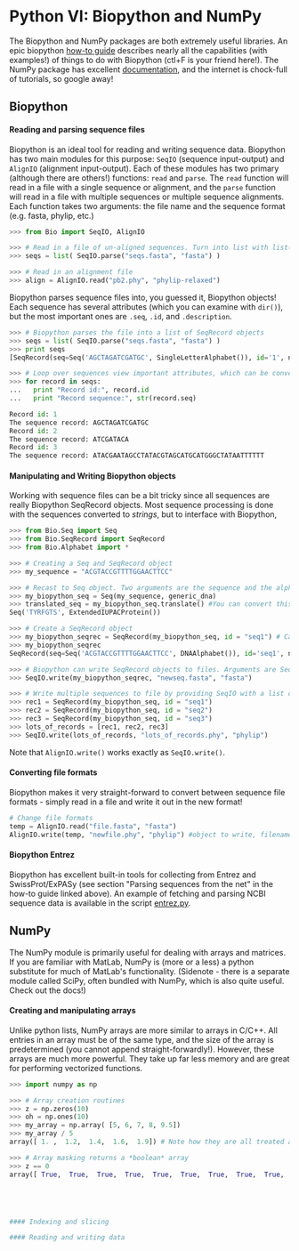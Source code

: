# Python VI: Biopython and NumPy

The Biopython and NumPy packages are both extremely useful libraries. An epic biopython [how-to guide](http://biopython.org/DIST/docs/tutorial/Tutorial.html) describes nearly all the capabilities (with examples!) of things to do with Biopython (ctl+F is your friend here!). The NumPy package has excellent [documentation](http://docs.scipy.org/doc/numpy/reference/), and the internet is chock-full of tutorials, so google away!


## Biopython

#### Reading and parsing sequence files

Biopython is an ideal tool for reading and writing sequence data. Biopython has two main modules for this purpose: `SeqIO` (sequence input-output) and `AlignIO` (alignment input-output). Each of these modules has two primary (although there are others!) functions: `read` and `parse`. The `read` function will read in a file with a single sequence or alignment, and the `parse` function will read in a file with multiple sequences or multiple sequence alignments. Each function takes two arguments: the file name and the sequence format (e.g. fasta, phylip, etc.)

```python
>>> from Bio import SeqIO, AlignIO

>>> # Read in a file of un-aligned sequences. Turn into list with list() (otherwise remains generator, which is fine, but you can't index)
>>> seqs = list( SeqIO.parse("seqs.fasta", "fasta") )

>>> # Read in an alignment file
>>> align = AlignIO.read("pb2.phy", "phylip-relaxed")
```
Biopython parses sequence files into, you guessed it, Biopython objects! Each sequence has several attributes (which you can examine with `dir()`), but the most important ones are `.seq`, `.id`, and `.description`.

```python
>>> # Biopython parses the file into a list of SeqRecord objects
>>> seqs = list( SeqIO.parse("seqs.fasta", "fasta") )
>>> print seqs 
[SeqRecord(seq=Seq('AGCTAGATCGATGC', SingleLetterAlphabet()), id='1', name='1', description='1', dbxrefs=[]), SeqRecord(seq=Seq('ATCGATACA', SingleLetterAlphabet()), id='2', name='2', description='2', dbxrefs=[]), SeqRecord(seq=Seq('ATACGAATAGCCTATACGTAGCATGCATGGGCTATAATTTTTT', SingleLetterAlphabet()), id='3', name='3', description='3', dbxrefs=[])]

>>> # Loop over sequences view important attributes, which can be converted to strings
>>> for record in seqs:
...   print "Record id:", record.id
...   print "Record sequence:", str(record.seq)

Record id: 1
The sequence record: AGCTAGATCGATGC
Record id: 2
The sequence record: ATCGATACA
Record id: 3
The sequence record: ATACGAATAGCCTATACGTAGCATGCATGGGCTATAATTTTTT
```

#### Manipulating and Writing Biopython objects

Working with sequence files can be a bit tricky since all sequences are really Biopython SeqRecord objects. Most sequence processing is done with the sequences converted to *strings*, but to interface with Biopython,

```python
>>> from Bio.Seq import Seq
>>> from Bio.SeqRecord import SeqRecord
>>> from Bio.Alphabet import *

>>> # Creating a Seq and SeqRecord object
>>> my_sequence = "ACGTACCGTTTTGGAACTTCC"

>>> # Recast to Seq object. Two arguments are the sequence and the alphabet (the latter is optional!!)
>>> my_biopython_seq = Seq(my_sequence, generic_dna)
>>> translated_seq = my_biopython_seq.translate() #You can convert this back to a string as desired
Seq('TYRFGTS', ExtendedIUPACProtein())

>>> # Create a SeqRecord object
>>> my_biopython_seqrec = SeqRecord(my_biopython_seq, id = "seq1") # Can add other arguments as desired
>>> my_biopython_seqrec
SeqRecord(seq=Seq('ACGTACCGTTTTGGAACTTCC', DNAAlphabet()), id='seq1', name='<unknown name>', description='<unknown description>', dbxrefs=[])

>>> # Biopython can write SeqRecord objects to files. Arguments are SeqRecord object(s), file name, sequence format
>>> SeqIO.write(my_biopython_seqrec, "newseq.fasta", "fasta") 

>>> # Write multiple sequences to file by providing SeqIO with a list of SeqRecord objects
>>> rec1 = SeqRecord(my_biopython_seq, id = "seq1")
>>> rec2 = SeqRecord(my_biopython_seq, id = "seq2")
>>> rec3 = SeqRecord(my_biopython_seq, id = "seq3")
>>> lots_of_records = [rec1, rec2, rec3]
>>> SeqIO.write(lots_of_records, "lots_of_records.phy", "phylip")
```

Note that `AlignIO.write()` works exactly as `SeqIO.write()`. 

#### Converting file formats
Biopython makes it very straight-forward to convert between sequence file formats - simply read in a file and write it out in the new format!

```python
# Change file formats
temp = AlignIO.read("file.fasta", "fasta")
AlignIO.write(temp, "newfile.phy", "phylip") #object to write, filename, format 
```


#### Biopython Entrez

Biopython has excellent built-in tools for collecting from Entrez and SwissProt/ExPASy (see section "Parsing sequences from the net" in the how-to guide linked above). An example of fetching and parsing NCBI sequence data is available in the script [entrez.py](python6_files/entrez.py).

## NumPy

The NumPy module is primarily useful for dealing with arrays and matrices. If you are familiar with MatLab, NumPy is (more or a less) a python substitute for much of MatLab's functionality. (Sidenote - there is a separate module called SciPy, often bundled with NumPy, which is also quite useful. Check out the docs!)

#### Creating and manipulating arrays

Unlike python lists, NumPy arrays are more similar to arrays in C/C++. All entries in an array must be of the same type, and the size of the array is predetermined (you cannot append straight-forwardly!). However, these arrays are much more powerful. They take up far less memory and are great for performing vectorized functions.

```python
>>> import numpy as np

>>> # Array creation routines
>>> z = np.zeros(10)
>>> oh = np.ones(10)
>>> my_array = np.array( [5, 6, 7, 8, 9.5])
>>> my_array / 5
array([ 1. ,  1.2,  1.4,  1.6,  1.9]) # Note how they are all treated as floats, since the 9.5 was included and all array elements are of the same type!

>>> # Array masking returns a *boolean* array
>>> z == 0
array([ True,  True,  True,  True,  True,  True,  True,  True,  True,  True], dtype=bool)





#### Indexing and slicing

#### Reading and writing data











